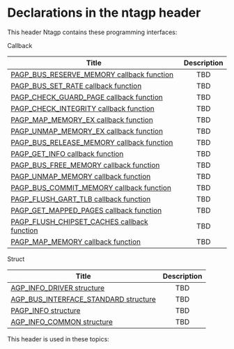 # Declarations in the ntagp header
This header Ntagp contains these programming interfaces:

Callback

| Title        | Description    |
| ------------- |:-------------:|
| [PAGP_BUS_RESERVE_MEMORY callback function](nc-ntagp-pagp-bus-reserve-memory.md) | TBD |
| [PAGP_BUS_SET_RATE callback function](nc-ntagp-pagp-bus-set-rate.md) | TBD |
| [PAGP_CHECK_GUARD_PAGE callback function](nc-ntagp-pagp-check-guard-page.md) | TBD |
| [PAGP_CHECK_INTEGRITY callback function](nc-ntagp-pagp-check-integrity.md) | TBD |
| [PAGP_MAP_MEMORY_EX callback function](nc-ntagp-pagp-map-memory-ex.md) | TBD |
| [PAGP_UNMAP_MEMORY_EX callback function](nc-ntagp-pagp-unmap-memory-ex.md) | TBD |
| [PAGP_BUS_RELEASE_MEMORY callback function](nc-ntagp-pagp-bus-release-memory.md) | TBD |
| [PAGP_GET_INFO callback function](nc-ntagp-pagp-get-info.md) | TBD |
| [PAGP_BUS_FREE_MEMORY callback function](nc-ntagp-pagp-bus-free-memory.md) | TBD |
| [PAGP_UNMAP_MEMORY callback function](nc-ntagp-pagp-unmap-memory.md) | TBD |
| [PAGP_BUS_COMMIT_MEMORY callback function](nc-ntagp-pagp-bus-commit-memory.md) | TBD |
| [PAGP_FLUSH_GART_TLB callback function](nc-ntagp-pagp-flush-gart-tlb.md) | TBD |
| [PAGP_GET_MAPPED_PAGES callback function](nc-ntagp-pagp-get-mapped-pages.md) | TBD |
| [PAGP_FLUSH_CHIPSET_CACHES callback function](nc-ntagp-pagp-flush-chipset-caches.md) | TBD |
| [PAGP_MAP_MEMORY callback function](nc-ntagp-pagp-map-memory.md) | TBD |
Struct

| Title        | Description    |
| ------------- |:-------------:|
| [AGP_INFO_DRIVER structure](ns-ntagp--agp-info-driver.md) | TBD |
| [AGP_BUS_INTERFACE_STANDARD structure](ns-ntagp--agp-bus-interface-standard.md) | TBD |
| [PAGP_INFO structure](ns-ntagp-pagp-info.md) | TBD |
| [AGP_INFO_COMMON structure](ns-ntagp--agp-info-common.md) | TBD |

This header is used in these topics:

